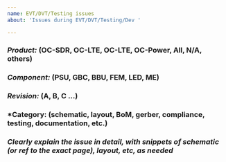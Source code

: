 ```yaml
---
name: EVT/DVT/Testing issues
about: 'Issues during EVT/DVT/Testing/Dev '

---
```


### *Product:* (OC-SDR, OC-LTE, OC-LTE, OC-Power, All, N/A, others)
   
### *Component:* (PSU, GBC, BBU, FEM, LED, ME)

### *Revision:* (A, B, C ...)

### *Category: (schematic, layout, BoM, gerber, compliance, testing, documentation, etc.)

### *Clearly explain the issue in detail, with snippets of schematic (or ref to the exact page), layout, etc, as needed*
